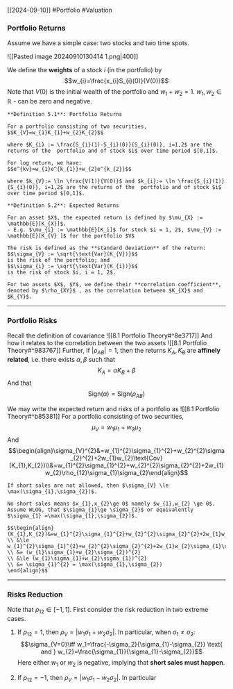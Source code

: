 [[2024-09-10]] #Portfolio #Valuation 

### Portfolio Returns
Assume we have a simple case: two stocks and two time spots.

![[Pasted image 20240910130414 1.png|400]]

We define the **weights** of a stock $i$ (in the portfolio) by
$$w_{i}=\frac{x_{i}S_{i}(0)}{V(0)}$$
Note that $V(0)$ is the initial wealth of the portfolio and $w_{1}+w_{2}=1$. $w_{1}, w_{2} \in \mathbb{R}$ - can be zero and negative.

```ad-important
**Definition 5.1**: Portfolio Returns

For a portfolio consisting of two securities, 
$$K_{V}=w_{1}K_{1}+w_{2}K_{2}$$

where $K_{i} := \frac{S_{i}(1)-S_{i}(0)}{S_{i}(0)}, i=1,2$ are the returns of the  portfolio and of stock $i$ over time period $[0,1]$.

For log return, we have: 
$$e^{kv}=w_{1}e^{k_{1}}+w_{2}e^{k_{2}}$$

where $k_{V}:= \ln \frac{V(1)}{V(0)}$ and $k_{i}:= \ln \frac{S_{i}(1)}{S_{i}(0)}, i=1,2$ are the returns of the  portfolio and of stock $i$ over time period $[0,1]$.
```

```ad-important
**Definition 5.2**: Expected Returns

For an asset $X$, the expected return is defined by $\mu_{X} := \mathbb{E}[K_{X}]$.  
- E.g. $\mu_{i} := \mathbb{E}[K_i]$ for stock $i = 1, 2$, $\mu_{V} := \mathbb{E}[K_{V} ]$ for the portfolio $V$  

The risk is defined as the **standard deviation** of the return:  
$$\sigma_{V} := \sqrt{\text{Var}(K_{V})}$$
is the risk of the portfolio; and
$$\sigma_{i} := \sqrt{\text{Var}(K_{i})}$$
is the risk of stock $i, i = 1, 2$.  

For two assets $X$, $Y$, we define their **correlation coefficient**, denoted by $\rho_{XY}$ , as the correlation between $K_{X}$ and $K_{Y}$.
```

---
### Portfolio Risks
Recall the definition of covariance ![[8.1 Portfolio Theory#^8e3717]]
And how it relates to the correlation between the two assets ![[8.1 Portfolio Theory#^983767]]
Further, if $|\rho_{AB}|=1$, then the returns $K_{A},K_{B}$ are **affinely related**, i.e. there exists $\alpha, \beta$ such that
$$K_{A}=\alpha K_{B}+\beta$$
And that
$$\text{Sign}(\alpha)=\text{Sign}(\rho_{AB})$$


We may write the expected return and risks of a portfolio as ![[8.1 Portfolio Theory#^b85381]]
For a portfolio consisting of two securities,
$$\mu_{V}=w_1\mu_1+w_2\mu_2$$
And
$$\begin{align}\sigma_{V}^{2}&=w_{1}^{2}\sigma_{1}^{2}+w_{2}^{2}\sigma_{2}^{2}+2w_{1}w_{2}\text{Cov}(K_{1},K_{2})\\&=w_{1}^{2}\sigma_{1}^{2}+w_{2}^{2}\sigma_{2}^{2}+2w_{1}w_{2}\rho_{12}\sigma_{1}\sigma_{2}\end{align}$$

```ad-note
If short sales are not allowed, then $\sigma_{V} \le \max(\sigma_{1},\sigma_{2})$.

No short sales means $x_{1},x_{2}\ge 0$ namely $w_{1},w_{2} \ge 0$. Assume WLOG, that $\sigma_{1}\ge \sigma_{2}$ or equivalently $\sigma_{1} =\max(\sigma_{1},\sigma_{2})$.

$$\begin{align}
(K_{1},K_{2})&=w_{1}^{2}\sigma_{1}^{2}+w_{2}^{2}\sigma_{2}^{2}+2w_{1}w_{2}\rho_{12}\sigma_{1}\sigma_{2}
\\ &\le w_{1}^{2}\sigma_{1}^{2}+w_{2}^{2}\sigma_{2}^{2}+2w_{1}w_{2}\sigma_{1}\sigma_{2}
\\ &= (w_{1}\sigma_{1}+w_{2}\sigma_{2})^{2}
\\ &\le (w_{1}\sigma_{1}+w_{2}\sigma_{1})^{2}
\\ &= \sigma_{1}^{2} = \max(\sigma_{1},\sigma_{2})
\end{align}$$
```

---
### Risks Reduction
Note that $\rho_{12} \in [−1, 1]$. First consider the risk reduction in two extreme cases.
1. If $\rho_{12}=1$, then $\rho_{V}=|w_{1}\sigma_1+w_{2}\sigma_{2}|$. In particular, when $\sigma_{1} \ne \sigma_2$:
$$\sigma_{V=0}\iff w_1=\frac{-\sigma_2}{\sigma_{1}-\sigma_{2}} \text{ and } w_{2}=\frac{\sigma_{1}}{\sigma_{1}-\sigma_{2}}$$
Here either $w_1$ or $w_2$ is negative, implying that **short sales must happen**.

2. If $\rho_{12}=-1$, then $\rho_{V}=|w_{1}\sigma_1-w_{2}\sigma_{2}|$. In particular